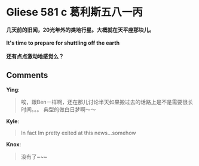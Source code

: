 # Gliese 581 c   葛利斯五八一丙

<div id="msgcns!9884D0A402622CB2!3814" class="bvMsg"><span style="font-weight:bold;">几天前的旧闻，20光年外的类地行星。大概就在天平座那块儿。<br /><br />It's time to prepare for shuttling off the earth<br /><br />还有点点激动地感觉么？<br /></span></div>

## Comments

**Ying**:
> 唉，跟Ben一样啊，还在那儿讨论半天如果搬过去的话路上是不是需要很长时间。。。
典型的做白日梦啊～～

**Kyle**:
> In fact Im pretty exited at this news...somehow

**Knox**:
> 没有了~~~

